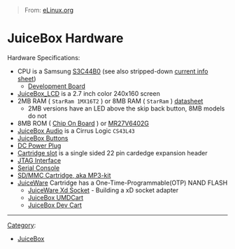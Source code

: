 > From: [eLinux.org](http://eLinux.org/JuiceBox_Hardware "http://eLinux.org/JuiceBox_Hardware")


# JuiceBox Hardware



Hardware Specifications:

-   CPU is a Samsung
    [S3C44B0](http://web.archive.org/web/20070520180835/http://www.samsung.com/products/semiconductor/MobileSoC/ApplicationProcessor/ARM7Series/S3C44B0/S3C44B0.htm)
    (see also stripped-down [current info
    sheet](http://www.samsung.com/global/business/semiconductor/productInfo.do?fmly_id=229&partnum=S3C44B0))
    -   [Development
        Board](http://anyway.no-ip.org:8080/ep/44B0db/44B0db.htm)
-   [JuiceBox\_LCD](http://eLinux.org/JuiceBox_LCD "JuiceBox LCD") is a 2.7 inch color
    240x160 screen
-   2MB RAM ( `StarRam 1MX16T2` ) or 8MB RAM ( `StarRam` )
    [datasheet](http://www.dokin.com/cgi-bin/upload/home/datasheet/StarRAM_Sdram-1MX16-body.pdf)
    -   2MB versions have an LED above the skip back button, 8MB models
        do not
-   8MB ROM ( [Chip On Board](http://eLinux.org/Chip_On_Board "Chip On Board") ) or
    [MR27V6402G](http://eLinux.org/MR27V6402G "MR27V6402G")
-   [JuiceBox Audio](http://eLinux.org/JuiceBox_Audio "JuiceBox Audio") is a Cirrus Logic
    `CS43L43`
-   [JuiceBox Buttons](http://eLinux.org/JuiceBox_Buttons "JuiceBox Buttons")
-   [DC Power Plug](http://eLinux.org/JuiceBox_DCPower_Plug "JuiceBox DCPower Plug")
-   [Cartridge slot](http://eLinux.org/JuiceBox_Slot "JuiceBox Slot") is a single sided
    22 pin cardedge expansion header
-   [JTAG Interface](http://eLinux.org/JuiceBox_JTAG "JuiceBox JTAG")
-   [Serial Console](http://eLinux.org/JuiceBox_Serial "JuiceBox Serial")
-   [SD/MMC Cartridge, aka MP3-kit](http://eLinux.org/JuiceBox_MMC "JuiceBox MMC")
-   [JuiceWare](http://eLinux.org/JuiceWare "JuiceWare") Cartridge has a
    One-Time-Programmable(OTP) NAND FLASH
    -   [JuiceWare Xd
        Socket](http://eLinux.org/JuiceWare_Xd_Socket "JuiceWare Xd Socket") - Building a
        xD socket adapter
    -   [JuiceBox UMDCart](http://eLinux.org/JuiceBox_UMDCart "JuiceBox UMDCart")
    -   [JuiceBox Dev Cart](http://eLinux.org/JuiceBox_Dev_Cart "JuiceBox Dev Cart")

* * * * *


[Category](http://eLinux.org/Special:Categories "Special:Categories"):

-   [JuiceBox](http://eLinux.org/Category:JuiceBox "Category:JuiceBox")

